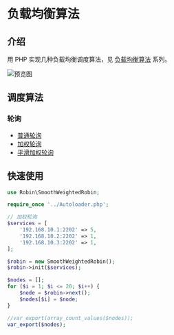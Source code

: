 # 负载均衡算法

## 介绍

用 PHP 实现几种负载均衡调度算法，见 [负载均衡算法](https://www.fanhaobai.com/2018/11/load-balance-round-robin.html) 系列。

![预览图](https://img1.fanhaobai.com/2018/11/load-balance-round-robin/1e858872-6235-4131-98ba-433690eb32c1.jpg)

## 调度算法

### 轮询

* [普通轮询](https://github.com/fan-haobai/load-balance/blob/master/Robin/Robin.php)
* [加权轮询](https://github.com/fan-haobai/load-balance/blob/master/Robin/WeightedRobin.php)
* [平滑加权轮询](https://github.com/fan-haobai/load-balance/blob/master/Robin/SmoothWeightedRobin.php)

## 快速使用

```PHP
use Robin\SmoothWeightedRobin;

require_once '../Autoloader.php';

// 加权轮询
$services = [
    '192.168.10.1:2202' => 5,
    '192.168.10.2:2202' => 1,
    '192.168.10.3:2202' => 1,
];

$robin = new SmoothWeightedRobin();
$robin->init($services);

$nodes = [];
for ($i = 1; $i <= 20; $i++) {
    $node = $robin->next();
    $nodes[$i] = $node;
}

//var_export(array_count_values($nodes));
var_export($nodes);
```

